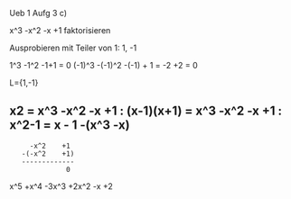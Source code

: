 Ueb 1 Aufg 3 c)

x^3 -x^2 -x +1 faktorisieren

Ausprobieren mit Teiler von 1: 1, -1

1^3 -1^2 -1+1 = 0
(-1)^3 -(-1)^2 -(-1) + 1 = -2 +2 = 0

L={1,-1}

x2 = x^3 -x^2 -x +1 : (x-1)(x+1)
   = x^3 -x^2 -x +1 : x^2-1 = x - 1
   -(x^3      -x)
   --------------
         -x^2    +1
       -(-x^2    +1)
       -------------
                  0

x^5 +x^4 -3x^3 +2x^2 -x +2

